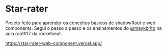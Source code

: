 # Star-rater

Projeto feito para aprender os conceitos basicos de shadowRoot e web components. Segui o passo a passo e os ensinamentos do [@maykbrito](https://github.com/maykbrito) na aula root#17 da rocketseat.

https://star-rater-web-component.vercel.app/